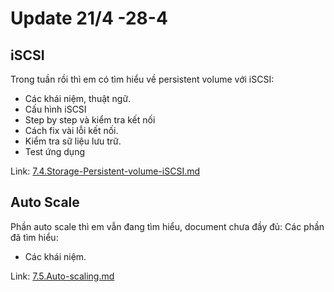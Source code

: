 # Update 21/4 -28-4
## iSCSI
Trong tuần rồi thì em có tìm hiểu về persistent volume với iSCSI:
- Các khái niệm, thuật ngữ. 
- Cấu hình iSCSI
- Step by step và kiểm tra kết nối 
- Cách fix vài lỗi kết nối.
- Kiểm tra sữ liệu lưu trữ.
- Test ứng dụng

Link: [7.4.Storage-Persistent-volume-iSCSI.md](https://github.com/aitemat/k8s-project/blob/main/7.4.Storage-Persistent-volume-iSCSI.md)  
## Auto Scale
Phần auto scale thì em vẫn đang tìm hiểu, document chưa đầy đủ:
Các phần đã tìm hiểu: 
- Các khái niệm.  

Link: [7.5.Auto-scaling.md](https://github.com/aitemat/k8s-project/blob/main/7.5.Auto-scaling.md)
